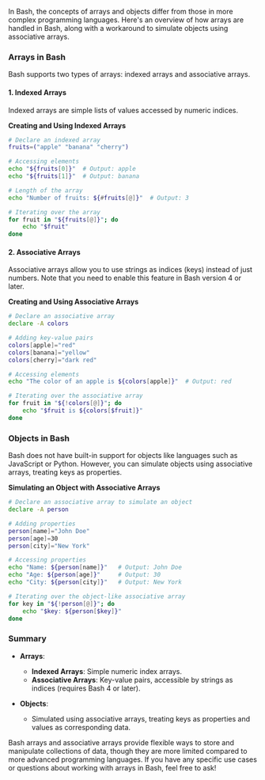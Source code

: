In Bash, the concepts of arrays and objects differ from those in more complex programming languages. Here's an overview of how arrays are handled in Bash, along with a workaround to simulate objects using associative arrays.

### Arrays in Bash

Bash supports two types of arrays: indexed arrays and associative arrays.

#### 1. Indexed Arrays

Indexed arrays are simple lists of values accessed by numeric indices.

**Creating and Using Indexed Arrays**

```bash
# Declare an indexed array
fruits=("apple" "banana" "cherry")

# Accessing elements
echo "${fruits[0]}"  # Output: apple
echo "${fruits[1]}"  # Output: banana

# Length of the array
echo "Number of fruits: ${#fruits[@]}"  # Output: 3

# Iterating over the array
for fruit in "${fruits[@]}"; do
    echo "$fruit"
done
```

#### 2. Associative Arrays

Associative arrays allow you to use strings as indices (keys) instead of just numbers. Note that you need to enable this feature in Bash version 4 or later.

**Creating and Using Associative Arrays**

```bash
# Declare an associative array
declare -A colors

# Adding key-value pairs
colors[apple]="red"
colors[banana]="yellow"
colors[cherry]="dark red"

# Accessing elements
echo "The color of an apple is ${colors[apple]}"  # Output: red

# Iterating over the associative array
for fruit in "${!colors[@]}"; do
    echo "$fruit is ${colors[$fruit]}"
done
```

### Objects in Bash

Bash does not have built-in support for objects like languages such as JavaScript or Python. However, you can simulate objects using associative arrays, treating keys as properties.

**Simulating an Object with Associative Arrays**

```bash
# Declare an associative array to simulate an object
declare -A person

# Adding properties
person[name]="John Doe"
person[age]=30
person[city]="New York"

# Accessing properties
echo "Name: ${person[name]}"   # Output: John Doe
echo "Age: ${person[age]}"     # Output: 30
echo "City: ${person[city]}"   # Output: New York

# Iterating over the object-like associative array
for key in "${!person[@]}"; do
    echo "$key: ${person[$key]}"
done
```

### Summary

- **Arrays**: 
  - **Indexed Arrays**: Simple numeric index arrays.
  - **Associative Arrays**: Key-value pairs, accessible by strings as indices (requires Bash 4 or later).
  
- **Objects**: 
  - Simulated using associative arrays, treating keys as properties and values as corresponding data.

Bash arrays and associative arrays provide flexible ways to store and manipulate collections of data, though they are more limited compared to more advanced programming languages. If you have any specific use cases or questions about working with arrays in Bash, feel free to ask!